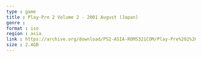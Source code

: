 ```yaml
---
type : game
title : Play-Pre 2 Volume 2 - 2001 August (Japan)
genre : 
format : iso
region : asia
link : https://archive.org/download/PS2-ASIA-ROMS321COM/Play-Pre%202%20Volume%202%20-%202001%20August%20%28Japan%29.7z
size : 2.4GB
---
```

